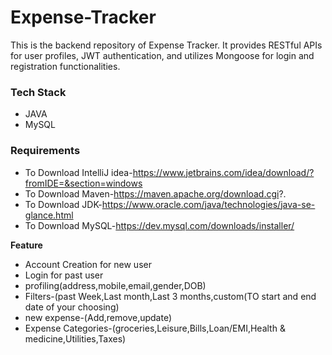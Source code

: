 # Expense-Tracker
<p>
        This is the backend repository of Expense Tracker. It provides RESTful APIs for user profiles, JWT authentication, and utilizes Mongoose for login and registration functionalities.
</p>

        
### **Tech Stack**

- JAVA
- MySQL
  
### **Requirements**

- To Download IntelliJ idea-https://www.jetbrains.com/idea/download/?fromIDE=&section=windows
- To Download Maven-https://maven.apache.org/download.cgi?.
- To Download JDK-https://www.oracle.com/java/technologies/java-se-glance.html
- To Download MySQL-https://dev.mysql.com/downloads/installer/

**Feature**

- Account Creation for new user
- Login for past user
- profiling(address,mobile,email,gender,DOB)
- Filters-(past Week,Last month,Last 3 months,custom(TO start and end date of your choosing)
- new expense-(Add,remove,update)
- Expense Categories-(groceries,Leisure,Bills,Loan/EMI,Health & medicine,Utilities,Taxes)
  

  


